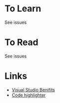 # To Learn
See issues

# To Read
See issues

# Links
* [Visual Studio Benifits](https://my.visualstudio.com/benefits)
* [Code highlighter](http://hilite.me/)
